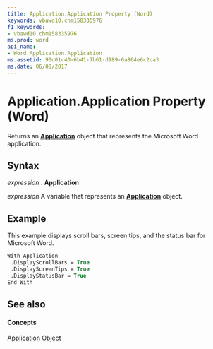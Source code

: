 ```yaml
---
title: Application.Application Property (Word)
keywords: vbawd10.chm158335976
f1_keywords:
- vbawd10.chm158335976
ms.prod: word
api_name:
- Word.Application.Application
ms.assetid: 90d01c40-6b41-7b61-d989-6a864e6c2ca3
ms.date: 06/08/2017
---
```



# Application.Application Property (Word)

Returns an **[Application](application-object-word.md)** object that represents the Microsoft Word application.


## Syntax

 _expression_ . **Application**

 _expression_ A variable that represents an **[Application](application-object-word.md)** object.


## Example

This example displays scroll bars, screen tips, and the status bar for Microsoft Word.


```vb
With Application 
 .DisplayScrollBars = True 
 .DisplayScreenTips = True 
 .DisplayStatusBar = True 
End With
```


## See also


#### Concepts


[Application Object](application-object-word.md)

